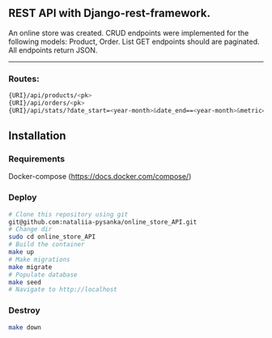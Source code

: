 ## REST API with Django-rest-framework.
An online store  was created. CRUD endpoints were implemented for the following models: Product, Order. 
List GET endpoints should are paginated. All endpoints return JSON. 

____

### Routes:
```bash
{URI}/api/products/<pk>
{URI}/api/orders/<pk>
{URI}/api/stats/?date_start=<year-month>&date_end==<year-month>&metric=<[price|count]>
```

## Installation

### Requirements

Docker-compose (https://docs.docker.com/compose/)

### Deploy

```bash
# Clone this repository using git
git@github.com:nataliia-pysanka/online_store_API.git
# Change dir
sudo cd online_store_API
# Build the container
make up
# Make migrations
make migrate
# Populate database
make seed
# Navigate to http://localhost
```

### Destroy

```bash
make down
```


